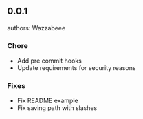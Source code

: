 ## 0.0.1

authors: Wazzabeee

### Chore
- Add pre commit hooks
- Update requirements for security reasons

### Fixes
- Fix README example
- Fix saving path with slashes


